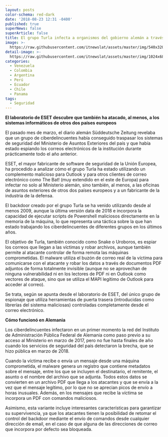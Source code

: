 ```yaml
---
layout: posts
color-schema: red-dark
date: '2018-08-23 12:31 -0400'
published: true
superNews: false
superArticle: false
title: El grupo Turla infecta a organismos del gobierno alemán a través de Outlook
image: >-
  https://raw.githubusercontent.com/itnewslat/assets/master/img/540x320/Grupo-Hackers-g.jpg
detail-image: >-
  https://raw.githubusercontent.com/itnewslat/assets/master/img/1024x680/Grupo-Hackers-g.jpg
categories:
  - Venezuela
  - Colombia
  - Argentina
  - Perú
  - Ecuador
  - Chile
  - Panama
tags:
  - Seguridad
---
```

**El laboratorio de ESET descubre que también ha atacado, al menos, a los sistemas informáticos de otros dos países europeos**

El pasado mes de marzo, el diario alemán Süddeutsche Zeitung revelaba que un grupo de ciberdelincuentes había conseguido traspasar los sistemas de seguridad del Ministerio de Asuntos Exteriores del país y que había estado espiando los correos electrónicos de la institución durante prácticamente todo el año anterior. 

ESET, el mayor fabricante de software de seguridad de la Unión Europea, ha procedido a analizar cómo el grupo Turla ha estado utilizando un complemento malicioso para Outlook y para otros clientes de correo electrónico como The Bat! (muy extendido en el este de Europa) para infectar no solo al Ministerio alemán, sino también, al menos, a las oficinas de asuntos exteriores de otros dos países europeos y a un fabricante de la industria de la defensa. 

El backdoor creado por el grupo Turla se ha venido utilizando desde al menos 2009, aunque la última versión data de 2018 e incorpora la capacidad de ejecutar scripts de Powershell maliciosos directamente en la memoria de la máquina, lo que representa una táctica sobre la que han estado trabajando los ciberdelincuentes de diferentes grupos en los últimos años.

El objetivo de Turla, también conocido como Snake o Uroboros, es espiar los correos que llegan a las víctimas y robar archivos, aunque también permite al atacante controlar de forma remota las máquinas comprometidas. El malware utiliza el buzón de correo real de la víctima para comunicarse con el atacante y robar los datos a través de documentos PDF adjuntos de forma totalmente invisible (aunque no se aprovechan de ninguna vulnerabilidad ni en los lectores de PDF ni en Outlook como vectores de ataque, sino que se utiliza el MAPI legítimo de Outlook para acceder al correo).

Se trata, según se apunta desde el laboratorio de ESET, del único grupo de espionaje que utiliza herramientas de puerta trasera (introducidas como librerías del sistema maliciosas) controladas completamente desde el correo electrónico. 

**Cómo funcionó en Alemania**

Los ciberdelincuentes infectaron en un primer momento la red del Instituto de Administración Pública Federal de Alemania como paso previo a su acceso al Ministerio en marzo de 2017, pero no fue hasta finales de año cuando los servicios de seguridad del país detectaron la brecha, que se hizo pública en marzo de 2018.  

Cuando la víctima recibe o envía un mensaje desde una máquina comprometida, el malware genera un registro que contiene metadatos sobre el mensaje, entre los que se incluyen el destinatario, el remitente, el asunto o el nombre del archivo que se adjunta. Todos estos datos se convierten en un archivo PDF que llega a los atacantes y que se envía a la vez que el mensaje legítimo, por lo que no se aprecian picos de envío a horas inusuales. Además, en los mensajes que recibe la víctima se incorpora un PDF con comandos maliciosos. 

Asimismo, esta variante incluye interesantes características para garantizar su supervivencia, ya que los atacantes tienen la posibilidad de retomar el control del backdoor mediante el envío de comandos desde cualquier dirección de email, en el caso de que alguna de las direcciones de correo que incorpora por defecto sea bloqueada.
